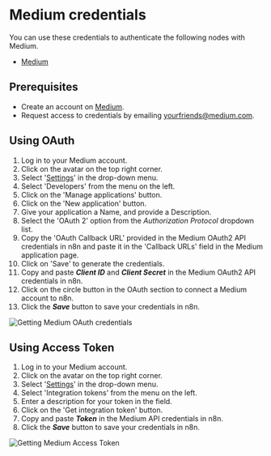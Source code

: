 # Medium credentials

You can use these credentials to authenticate the following nodes with Medium.

- [Medium](/integrations/builtin/app-nodes/n8n-nodes-base.medium/)

## Prerequisites

- Create an account on [Medium](https://www.medium.com/).
- Request access to credentials by emailing [yourfriends@medium.com](mailto:yourfriends@medium.com).


## Using OAuth

1. Log in to your Medium account.
2. Click on the avatar on the top right corner.
3. Select '[Settings](https://medium.com/me/settings)' in the drop-down menu.
4. Select 'Developers' from the menu on the left.
5. Click on the 'Manage applications' button.
6. Click on the 'New application' button.
7. Give your application a Name, and provide a Description.
8. Select the 'OAuth 2' option from the *Authorization Protocol* dropdown list.
9. Copy the 'OAuth Callback URL' provided in the Medium OAuth2 API credentials in n8n and paste it in the 'Callback URLs' field in the Medium application page.
10. Click on 'Save' to generate the credentials.
11. Copy and paste ***Client ID*** and ***Client Secret*** in the Medium OAuth2 API credentials in n8n.
12. Click on the circle button in the OAuth section to connect a Medium account to n8n.
13. Click the ***Save*** button to save your credentials in n8n.

![Getting Medium OAuth credentials](/_images/integrations/builtin/credentials/medium/using-oauth.gif)

## Using Access Token

1. Log in to your Medium account.
2. Click on the avatar on the top right corner.
3. Select '[Settings](https://medium.com/me/settings)' in the drop-down menu.
4. Select 'Integration tokens' from the menu on the left.
5. Enter a description for your token in the field.
6. Click on the 'Get integration token' button.
7. Copy and paste ***Token*** in the Medium API credentials in n8n.
8. Click the ***Save*** button to save your credentials in n8n.

![Getting Medium Access Token](/_images/integrations/builtin/credentials/medium/using-access-token.gif)

